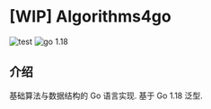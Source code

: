 # [WIP] Algorithms4go

![test](https://github.com/Kaiser925/algorithms4go/workflows/Go/badge.svg)
![go 1.18](https://img.shields.io/github/go-mod/go-version/Kaiser925/algorithms4go?filename=go.mod)

## 介绍

基础算法与数据结构的 Go 语言实现. 基于 Go 1.18 泛型.
